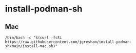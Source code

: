 # install-podman-sh

## Mac
`/bin/bash -c "$(curl -fsSL https://raw.githubusercontent.com/jgresham/install-podman-sh/main/install-mac.sh)"`
